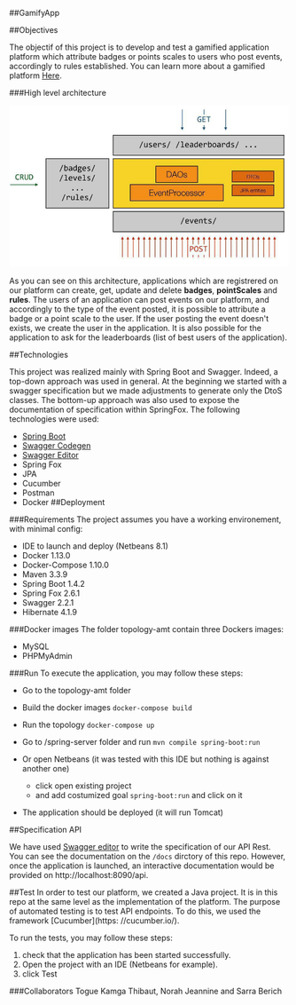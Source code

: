 ##GamifyApp

##Objectives

The objectif of this project is to develop and test a gamified application platform which attribute badges or points scales to users who post events, accordingly to rules established. You can learn more about a gamified platform [Here](https://en.wikipedia.org/wiki/Gamification). 

###High level architecture

![](./Gamificator/docs/archi.JPG) 

As you can see on this architecture, applications which are registrered on our platform can create, get, update and delete **badges**, **pointScales** and **rules**. The users of an application can post events on our platform, and accordingly to the type of the event posted, it is possible to attribute a badge or a point scale to the user. If the user posting the event doesn't exists, we create the user in the application. It is also possible for the application to ask for the leaderboards (list of best users of the application).

##Technologies

This project was realized mainly with Spring Boot and Swagger. Indeed, a top-down approach was used in general. At the beginning we started with a swagger specification but we made adjustments to generate only the DtoS classes. The bottom-up approach was also used to expose the documentation of specification within SpringFox.
The following technologies were used:

- [Spring Boot](http://projects.spring.io/spring-boot/)
- [Swagger Codegen](http://swagger.io/swagger-codegen/)
- [Swagger Editor](http://swagger.io/swagger-editor/)
- Spring Fox
- JPA
- Cucumber
- Postman
- Docker
##Deployment

###Requirements
The project assumes you have a working environement, with minimal config:

- IDE to launch and deploy (Netbeans 8.1)
- Docker 1.13.0
- Docker-Compose 1.10.0
- Maven 3.3.9
- Spring Boot 1.4.2
- Spring Fox 2.6.1
- Swagger 2.2.1
- Hibernate 4.1.9

###Docker images
The folder topology-amt contain three Dockers images:

- MySQL
- PHPMyAdmin 

###Run
To execute the application, you may follow these steps:

- Go to the topology-amt folder
- Build the docker images `docker-compose build`
- Run the topology `docker-compose up` 
- Go to /spring-server folder and run `mvn compile spring-boot:run`
- Or open Netbeans (it was tested with this IDE but nothing is against another one)

  - click open existing project
  - and add costumized goal `spring-boot:run` and click on it
  
- The application should be deployed (it will run Tomcat)


##Specification API

We have used [Swagger editor](http://editor.swagger.io/#/) to write the specification of our API Rest.  
You can see the documentation on the ``/docs`` dirctory of this repo. However, once the application is launched, an interactive documentation would be provided on http://localhost:8090/api.

##Test
In order to test our platform, we created a Java project. It is in this repo at the same level as the implementation of the platform.
The purpose of automated testing is to test API endpoints.
To do this, we used the framework [Cucumber](https: //cucumber.io/).

To run the tests, you may follow these steps:

1. check that the application has been started successfully.
2. Open the project with an IDE (Netbeans for example).
3. click Test

###Collaborators
Togue Kamga Thibaut, Norah Jeannine and Sarra Berich

